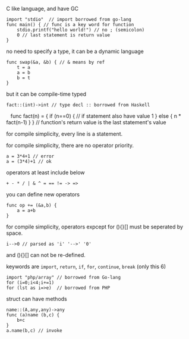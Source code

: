 C like language, and have GC

    import "stdio"  // import borrowed from go-lang
    func main() { // func is a key word for function
        stdio.printf("hello world!") // no ; (semicolon)
        0 // last statement is return value
    }

no need to specify a type, it can be a dynamic language

    func swap(&a, &b) { // & means by ref
        t = a
        a = b
        b = t
    }

but it can be compile-time typed

    fact::(int)->int // type decl :: borrowed from Haskell
    func fact(n) = {
        if (n==0) { // if statement also have value
            1
        } else {
            n * fact(n-1)
        }
     } // function's return value is the last statement's value

for compile simplicity, every line is a statement.

for compile simplicity, there are no operator priority.

    a = 3*4+1 // error
    a = (3*4)+1 // ok

operators at least include below

    + - * / | & ^ = == != -> =>

you can define new operators

    func op += (&a,b) {
        a = a+b
    }

for compile simplicity, operators expcept for (){}[] must be seperated by space.

    i-->0 // parsed as 'i' '-->' '0'

and (){}[] can not be re-defined.

keywords are `import`, `return`, `if`, `for`, `continue`, `break` (only this 6)

    import "php/array" // borrowed from Go-lang
    for (i=0;i<4;i+=1)
    for (lst as i=>e)  // borrowed from PHP

struct can have methods

    name::(A,any,any)->any
    func (a)name (b,c) {
        b+c
    }
    a.name(b,c) // invoke
